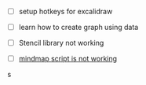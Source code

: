 - [ ] setup hotkeys for excalidraw
- [ ] learn how to create graph using data
- [ ] Stencil library not working
- [ ] [mindmap script is not working](https://zsviczian.github.io/obsidian-excalidraw-plugin/Examples/templater_mindmap.html)






s
